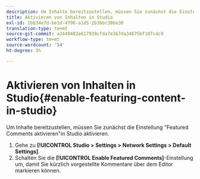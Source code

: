 ```yaml
---
description: Um Inhalte bereitzustellen, müssen Sie zunächst die Einstellung "Featured Comments aktivieren"in Studio aktivieren.
title: Aktivieren von Inhalten in Studio
exl-id: 1bb34e7d-be1d-4796-a1d5-2b3bbc38be30
translation-type: tm+mt
source-git-commit: a2449482e617939cfda7e367da34875bf187c4c9
workflow-type: tm+mt
source-wordcount: '54'
ht-degree: 3%

---
```


# Aktivieren von Inhalten in Studio{#enable-featuring-content-in-studio}

Um Inhalte bereitzustellen, müssen Sie zunächst die Einstellung &quot;Featured Comments aktivieren&quot;in Studio aktivieren.

1. Gehe zu **[!UICONTROL Studio > Settings > Network Settings > Default Settings]**.
1. Schalten Sie die **[!UICONTROL Enable Featured Comments]**-Einstellung um, damit Sie kürzlich vorgestellte Kommentare über dem Editor markieren können.
